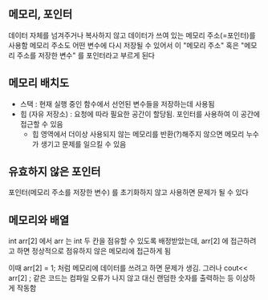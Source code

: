 ## 메모리, 포인터
데이터 자체를 넘겨주거나 복사하지 않고 데이터가 쓰여 있는 메모리 주소(=포인터)를 사용함 
메모리 주소도 어떤 변수에 다시 저장될 수 있어서 이 "메모리 주소" 혹은 "메모리 주소를 저장한 변수" 를 포인터라고 부르게 된다 

## 메모리 배치도 
* 스택 : 현재 실행 중인 함수에서 선언된 변수들을 저장하는데 사용됨 
* 힙 (자유 저장소) : 요청에 따라 필요한 공간이 할당됨. 포인터를 사용하여 이 공간에 접근할 수 있음 
  * 힙 영역에서 더이상 사용되지 않는 메모리를 반환(?)해주지 않으면 메모리 누수가 생기고 문제를 일으킬 수 있음 

## 유효하지 않은 포인터 
포인터(메모리 주소를 저장한 변수) 를 초기화하지 않고 사용하면 문제가 될 수 있다

## 메모리와 배열
int arr[2] 에서 arr 는 int 두 칸을 점유할 수 있도록 배정받았는데, arr[2] 에 접근하려고 하면 정상적으로 점유하지 않은 메모리에 접근하게 됨 

이때 arr[2] = 1; 처럼 메모리에 데이터를 쓰려고 하면 문제가 생김. 그러나 cout<< arr[2] ; 같은 코드는 컴파일 오류가 나지 않고 대신 랜덤한 숫자를 출력하는 등 이상하게 작동함
